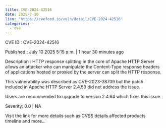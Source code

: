 ```yaml
--- 
title: CVE-2024-42516
date: 2025-7-10
lien: "https://cvefeed.io/vuln/detail/CVE-2024-42516"
categories:
  - cve
---
```


CVE ID : CVE-2024-42516

Published :  July 10
2025
5:15 p.m. | 1 hour
30 minutes ago

Description : HTTP response splitting in the core of Apache HTTP Server allows an attacker who can manipulate the Content-Type response headers of applications hosted or proxied by the server can split the HTTP response.

This vulnerability was described as CVE-2023-38709 but the patch included in Apache HTTP Server 2.4.59 did not address the issue.

Users are recommended to upgrade to version 2.4.64
which fixes this issue.

Severity: 0.0 | NA

Visit the link for more details
such as CVSS details
affected products
timeline
and more...
